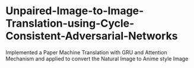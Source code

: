 # Unpaired-Image-to-Image-Translation-using-Cycle-Consistent-Adversarial-Networks
Implemented a Paper Machine Translation with GRU and Attention Mechanism and applied to convert the Natural Image to Anime style Image
